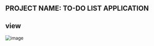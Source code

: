 ## PROJECT NAME: TO-DO LIST APPLICATION 
## view
![image](https://github.com/user-attachments/assets/8536812c-d5b1-4771-bfb4-394abffec332)

